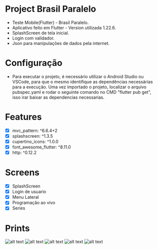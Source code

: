 # Project Brasil Paralelo
- Teste Mobile(Flutter) - Brasil Paralelo.
- Aplicativo feito em Flutter - Version utilizada 1.22.6.
- SplashScreen de tela inicial.
- Login com validador.
- Json para manipulações de dados pela internet.

# Configuração
- Para executar o projeto, é necessário utilizar o Android Studio ou VSCode, para que o mesmo identifique as dependências necessárias para a execução. Uma vez importado o projeto, localizar o arquivo pubspec.yaml e rodar o seguinte comando no CMD "flutter pub get", isso irar baixar as dependencias necessarias.

# Features
- [x] mvc_pattern: ^6.6.4+2
- [x] splashscreen: ^1.3.5
- [x] cupertino_icons: ^1.0.0
- [x] font_awesome_flutter: ^8.11.0
- [x] http: ^0.12.2

# Screens
- [x] SplashScreen
- [x] Login de usuario
- [x] Menu Lateral
- [x] Programação ao vivo
- [x] Series

# Prints
![alt text](https://minhasnotasfmu.000webhostapp.com/brasilparalelo/01.png)
![alt text](https://minhasnotasfmu.000webhostapp.com/brasilparalelo/02.png)
![alt text](https://minhasnotasfmu.000webhostapp.com/brasilparalelo/03.png)
![alt text](https://minhasnotasfmu.000webhostapp.com/brasilparalelo/04.png)
![alt text](https://minhasnotasfmu.000webhostapp.com/brasilparalelo/05.png)
